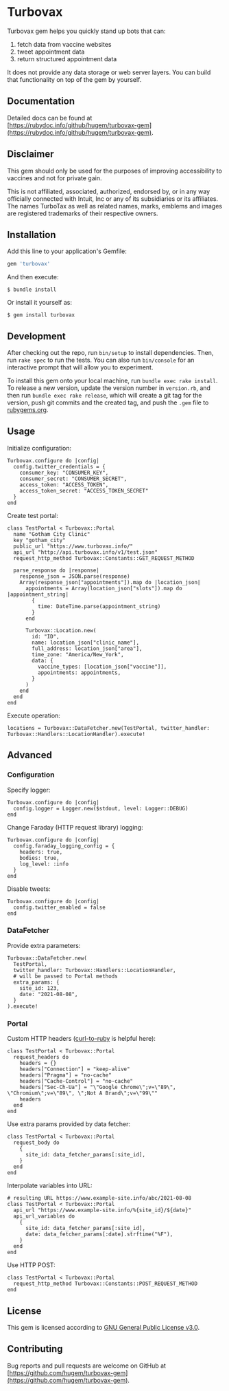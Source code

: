 # Turbovax

Turbovax gem helps you quickly stand up bots that can:
1) fetch data from vaccine websites
2) tweet appointment data
3) return structured appointment data

It does not provide any data storage or web server layers. You can build that functionality on top of the gem by yourself.

## Documentation

Detailed docs can be found at [https://rubydoc.info/github/hugem/turbovax-gem](https://rubydoc.info/github/hugem/turbovax-gem).

## Disclaimer

This gem should only be used for the purposes of improving accessibility to vaccines and not for private gain.

This is not affiliated, associated, authorized, endorsed by, or in any way officially connected with Intuit, Inc or any of its subsidiaries or its affiliates. The names TurboTax as well as related names, marks, emblems and images are registered trademarks of their respective owners.

## Installation

Add this line to your application's Gemfile:

```ruby
gem 'turbovax'
```

And then execute:

    $ bundle install

Or install it yourself as:

    $ gem install turbovax


## Development

After checking out the repo, run `bin/setup` to install dependencies. Then, run `rake spec` to run the tests. You can also run `bin/console` for an interactive prompt that will allow you to experiment.

To install this gem onto your local machine, run `bundle exec rake install`. To release a new version, update the version number in `version.rb`, and then run `bundle exec rake release`, which will create a git tag for the version, push git commits and the created tag, and push the `.gem` file to [rubygems.org](https://rubygems.org).


## Usage

Initialize configuration:

    Turbovax.configure do |config|
      config.twitter_credentials = {
        consumer_key: "CONSUMER_KEY",
        consumer_secret: "CONSUMER_SECRET",
        access_token: "ACCESS_TOKEN",
        access_token_secret: "ACCESS_TOKEN_SECRET"
      }
    end

Create test portal:

    class TestPortal < Turbovax::Portal
      name "Gotham City Clinic"
      key "gotham_city"
      public_url "https://www.turbovax.info/"
      api_url "http://api.turbovax.info/v1/test.json"
      request_http_method Turbovax::Constants::GET_REQUEST_METHOD

      parse_response do |response|
        response_json = JSON.parse(response)
        Array(response_json["appointments"]).map do |location_json|
          appointments = Array(location_json["slots"]).map do |appointment_string|
            {
              time: DateTime.parse(appointment_string)
            }
          end

          Turbovax::Location.new(
            id: "ID",
            name: location_json["clinic_name"],
            full_address: location_json["area"],
            time_zone: "America/New_York",
            data: {
              vaccine_types: [location_json["vaccine"]],
              appointments: appointments,
            }
          )
        end
      end
    end

Execute operation:

    locations = Turbovax::DataFetcher.new(TestPortal, twitter_handler: Turbovax::Handlers::LocationHandler).execute!

## Advanced

### Configuration
Specify logger:

    Turbovax.configure do |config|
      config.logger = Logger.new($stdout, level: Logger::DEBUG)
    end

Change Faraday (HTTP request library) logging:

    Turbovax.configure do |config|
      config.faraday_logging_config = {
        headers: true,
        bodies: true,
        log_level: :info
      }
    end

Disable tweets:

    Turbovax.configure do |config|
      config.twitter_enabled = false
    end

### DataFetcher

Provide extra parameters:

    Turbovax::DataFetcher.new(
      TestPortal,
      twitter_handler: Turbovax::Handlers::LocationHandler,
      # will be passed to Portal methods
      extra_params: {
        site_id: 123,
        date: "2021-08-08",
      }
    ).execute!


### Portal

Custom HTTP headers ([curl-to-ruby](https://jhawthorn.github.io/curl-to-ruby/) is helpful here):

    class TestPortal < Turbovax::Portal
      request_headers do
        headers = {}
        headers["Connection"] = "keep-alive"
        headers["Pragma"] = "no-cache"
        headers["Cache-Control"] = "no-cache"
        headers["Sec-Ch-Ua"] = "\"Google Chrome\";v=\"89\", \"Chromium\";v=\"89\", \";Not A Brand\";v=\"99\""
        headers
      end
    end

Use extra params provided by data fetcher:

    class TestPortal < Turbovax::Portal
      request_body do
        {
          site_id: data_fetcher_params[:site_id],
        }
      end
    end

Interpolate variables into URL:

    # resulting URL https://www.example-site.info/abc/2021-08-08
    class TestPortal < Turbovax::Portal
      api_url "https://www.example-site.info/%{site_id}/${date}"
      api_url_variables do
        {
          site_id: data_fetcher_params[:site_id],
          date: data_fetcher_params[:date].strftime("%F"),
        }
      end
    end

Use HTTP POST:

    class TestPortal < Turbovax::Portal
      request_http_method Turbovax::Constants::POST_REQUEST_METHOD
    end

## License

This gem is licensed according to [GNU General Public License v3.0](https://github.com/hugem/turbovax-gem/blob/main/LICENSE).

## Contributing

Bug reports and pull requests are welcome on GitHub at [https://github.com/hugem/turbovax-gem](https://github.com/hugem/turbovax-gem).
